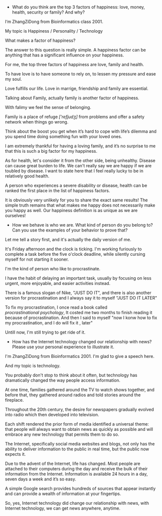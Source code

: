 +   What do you think are the top 3 factors of happiness: love, money, health, security or family? And why?

I‘m ZhangZiDong from Bioinformatics class 2001.

My topic is Happiness / Personality / Technology

What makes a factor of happiness?

The answer to this question is really simple. A happiness factor can be anything that has a significant influence on your happiness.

For me, the top three factors of happiness  are love, family and health. 

To have love is to have someone to rely on, to lessen my pressure and ease my soul. 

Love fulfills our life. Love in marrige, friendship and family are essential. 

Talking about Family, actually family is another factor of happiness. 

With falimy we feel the sense of belonging. 

Family is a place of refuge *['refjudʒ]* from problems and offer a safety network when things go wrong. 

Think about the boost you get when it’s hard to cope with life’s dilemma and you spend time doing something fun with your loved ones. 

I am extremely thankful for having a loving family, and it’s no surprise to me that this is such a big factor for my happiness.

As for health, let's consider it from the other side, being unhealthy. Disease can cause great burden to life. We can't  really say we are happy if we are toubled by disease. I want to state here that I feel really lucky to be in relatively good health.

A person who experiences a severe disability or disease, health can be ranked the first place in the list of happiness factors.

It is obviously very unlikely for you to share the exact same results! The simple truth remains that what makes me happy does not necessarily make you happy as well. Our happiness definition is as unique as we are ourselves!

+   How we behave is who we are. What kind of person do you belong to? Can you use the examples of your behavior to prove that?

Let me tell a story first, and it's actually the daily version of me.

It's Friday afternoon and the clock is ticking. I'm working furiously to complete a task before the five o'clock deadline, while silently cursing myself for not starting it sooner.

I'm the kind of person who like to procrastinate.

I have the habit of delaying an important task, usually by focusing on less urgent, more enjoyable, and easier activities instead.

There is a famous slogan of Nike, "JUST DO IT", and there is also another version for procrastination and I always say it to myself "JUST DO IT  LATER"

To fix my procrastination, I once read a book called $procrastinational\ psychology$, It costed me two months to finish reading it because of procrastination. And then I said to myself "now I konw how to fix my procrastination, and I do will fix it ,  later"

Untill now, I'm still trying to get ride of it.

+   How has the Internet technology changed our relationship with news? Please use your personal experience to illustrate it.

I'm ZhangZiDong from Bioinformatics 2001. I'm glad to give a speech here.

And my topic is technology.

You probably don't stop to think about it often, but technology has dramatically changed the way people access information.

At one time, families gathered around the TV to watch shows together, and before that, they gathered around radios and told stories around the fireplace. 

Throughout the 20th century, the desire for newspapers gradually evolved into radio which then developed into television.

Each shift rendered the prior form of media identified a universal theme: that people will always want to obtain news as quickly as possible and will embrace any new technology that permits them to do so. 

The Internet, specifically social media websites and blogs, not only has the ability to deliver information to the public in real time, but the public now expects it.

Due to the advent of the Internet, life has changed. Most people are attached to their computers during the day and receive the bulk of their information from the Internet. Information is available 24 hours in a day, seven days a week and it’s so easy. 

A simple Google search provides hundreds of sources that appear instantly and can provide a wealth of information at your fingertips.

So, yes, Internet technology did change our relationship with news, with Internet technology, we can get news anywhere, anytime.

